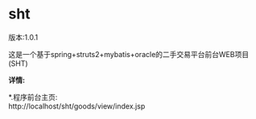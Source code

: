 # sht
版本:1.0.1
<p>
这是一个基于spring+struts2+mybatis+oracle的二手交易平台前台WEB项目(SHT)
<p>
<b>详情:</b><br/>
<p>
*.程序前台主页:<br/>
	http://localhost/sht/goods/view/index.jsp<br/>
